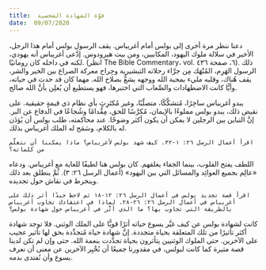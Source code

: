 ```yaml
---
title:  قوَّة الشهادة الشخصية
date:  09/07/2020
---
```


دعنا ننظر مرة أخرى إلى بولس أمام أغريباس. يقف الرسول بولس أمام هذا الرجل، الأخير في سلالة ملوك اليهود، المكابيين، ومن بيت هيرودوس. إدَّعى أغريباس أنه يهودي، لكنه في داخله كان رومانيًا. (انظر The Bible Commentary، vol. ٦، صفحة ٤٣٦). ذلك الرسول الهَرِم، المُنْهَك مِن جرَّاء رحلاته التبشيرية وجِراح معركة الصراع بين الخير والشر، يقف هُناك، وقلبه مليء بمحبة الله ووجهه يشعُّ بصلاح الله. مهما كان قد حدث في حياته، وأيًّا كانت الاضطهادات والصِّعاب التي اختبرها، فهو يستطيع أن يُعلِن بأنَّ الله صالح.

يبدو أغريباس ساخِرًا، مُتشكِّكًا، متصلّبًا، وغير مُكتَرِثٍ بأي نظام ذي قيمةٍ حقيقية. على نقيض ذلك، يبدو بولس مملوءًا بالإيمان، مُكرَّسًا للحق، مِقْدامًا وشُجاعًا في الدفاع عن البر. إنَّ التباين بين الرجلين لا يمكن أن يكون أكثر وضوحًا. عند محاكمته، طلب بولس أن يُؤذَن له بالكلام، وسَمَح له الملك أغريباس بذلك.

`اقرأ أعمال الرسل ٢٦: ١-٣٢. كيف شهد بولس لأغريباس؟ ماذا يمكننا أن نتعلَّم من كلماته؟`

اللطف يفتح القلوب، بينما الجفاء يغلقهم. كان بولس هنا لطيفًا للغاية مع أغريباس. ودعاه «عالِم بجميع العوائِد والمسائل التي بين اليهود» (أعمال الرسل ٢٦: ٣). ثُمَّ ينطلق بعد ذلك وينخرط في نقاش حول تجديده.

`اقرأ قصة تجديد بولس في أعمال الرسل ٢٦: ١٢-١٨ ثم لاحظ جيدًا أثر ذلك على أغريباس في أعمال الرسل ٢٦: ٢٦-٢٨. لماذا في اعتقادك تجاوب أغريباس بالطريقة التي تجاوب بها؟ ما الذي أثَّر في أغريباس حول شهادة بولس؟`

كانت لشهادة بولس عن كيف غيَّر يسوع حياته أثرًا قويًّا على الملك الوثني. فلا توجد شهادة أكثر تأثيرًا من تلك المتعلقة بحياة متجددة. إنَّ شهادة حياة مُتجدِّدة بحق لها تأثير عجيب على الآخرين. حتى الملوك الوثنيين يتأثرون بحياة تجدَّدت بنعمة الله. حتى وإن لم تكن لدينا قصة مثيرة كما كانت لبولس، في مقدورنا جميعًا أن نُخْبِر الآخرين عن معنى أن نعرف يسوع وأن نُفتدى بدمه.